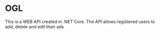 # OGL
This is a WEB API created in .NET Core. The API allows registered users to add, delete and edit their ads
